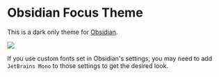 # Obsidian Focus Theme

This is a dark only theme for [Obsidian](https://obsidian.md/).

![](https://raw.githubusercontent.com/mProjectsCode/obsidian-focus-theme/master/FocusThemeImageFull.png)

If you use custom fonts set in Obsidian's settings, you may need to add `JetBrains Mono` to those settings to get the desired look.
